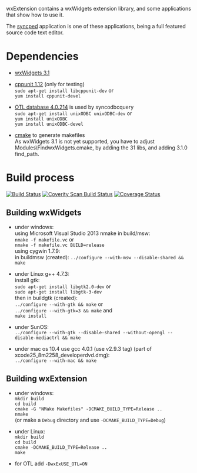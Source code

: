 wxExtension contains a wxWidgets extension library, 
and some applications that show how to use it.

The [syncped](http://sourceforge.net/projects/syncped) application is 
one of these applications, being a full featured source code text editor. 

# Dependencies

- [wxWidgets 3.1](http://www.wxwidgets.org/)
  
- [cppunit 1.12](http://sourceforge.net/projects/cppunit) (only for testing)   
    `sudo apt-get install libcppunit-dev` or   
    `yum install cppunit-devel`  
    
- [OTL database 4.0.214](http://otl.sourceforge.net/) is used by syncodbcquery  
    `sudo apt-get install unixODBC unixODBC-dev` or   
    `yum install unixODBC`  
    `yum install unixODBC-devel`  

- [cmake](http://www.cmake.org/) to generate makefiles   
  As wxWidgets 3.1 is not yet supported, you have to adjust Modules\FindwxWidgets.cmake, 
  by adding the 31 libs, and adding 3.1.0 find_path.

# Build process 
  [![Build Status](https://travis-ci.org/antonvw/wxExtension.png?branch=v3.0)](https://travis-ci.org/antonvw/wxExtension) 
  [![Coverity Scan Build Status](https://scan.coverity.com/projects/2868/badge.svg)](https://scan.coverity.com/projects/2868>)
  [![Coverage Status](https://coveralls.io/repos/antonvw/wxExtension/badge.svg?branch=v3.0%0A)](https://coveralls.io/r/antonvw/wxExtension?branch=v3.0%0A)  
  
## Building wxWidgets

- under windows:   
    using Microsoft Visual Studio 2013 nmake in build/msw:    
    `nmake -f makefile.vc` or   
    `nmake -f makefile.vc BUILD=release`   
    using cygwin 1.7.9:   
    in buildmsw (created):
    `../configure --with-msw --disable-shared && make`  
    
- under Linux g++ 4.7.3:   
    install gtk:   
    `sudo apt-get install libgtk2.0-dev`   or   
    `sudo apt-get install libgtk-3-dev`   
    then in buildgtk (created):   
    `../configure --with-gtk && make`  or   
    `../configure --with-gtk=3 && make`   and   
    `make install`    
    
- under SunOS:  
    `../configure --with-gtk --disable-shared --without-opengl --disable-mediactrl && make`  
  
- under mac os 10.4 use gcc 4.0.1 (use v2.9.3 tag) (part of xcode25_8m2258_developerdvd.dmg):   
    `../configure --with-mac && make`

## Building wxExtension        

- under windows:   
    `mkdir build`   
    `cd build`   
    `cmake -G "NMake Makefiles" -DCMAKE_BUILD_TYPE=Release ..`   
    `nmake`   
  (or make a `Debug` directory and use `-DCMAKE_BUILD_TYPE=Debug`)   
    
- under Linux:   
    `mkdir build`   
    `cd build`   
    `cmake -DCMAKE_BUILD_TYPE=Release ..`   
    `make`   

- for OTL add `-DwxExUSE_OTL=ON`    
